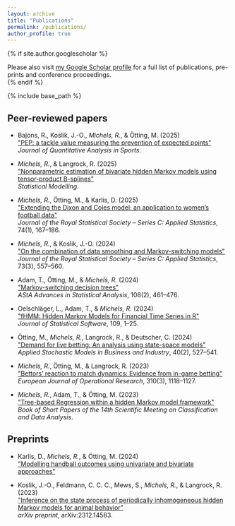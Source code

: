 ```yaml
---
layout: archive
title: "Publications"
permalink: /publications/
author_profile: true
---
```


{% if site.author.googlescholar %}
  <div class="wordwrap">Please also visit <a href="https://scholar.google.de/citations?user=G3JmOXUAAAAJ&hl=de&oi=ao">my Google Scholar profile</a> for a full list of publications, pre-prints and conference proceedings.</div>
{% endif %}

{% include base_path %}

## Peer-reviewed papers
- Bajons, R., Koslik, J.-O., _Michels, R._, & Ötting, M. (2025)<br>
["PEP: a tackle value measuring the prevention of expected points"](https://doi.org/10.1515/jqas-2024-0099)<br>
*Journal of Quantitative Analysis in Sports*.

- _Michels, R._, & Langrock, R. (2025)<br>
["Nonparametric estimation of bivariate hidden Markov models using tensor-product B-splines"](https://doi.org/10.1177/1471082X251335431)<br>
*Statistical Modelling*.

- _Michels, R._, Ötting, M., & Karlis, D. (2025)<br>
["Extending the Dixon and Coles model: an application to women’s football data"](https://doi.org/10.1093/jrsssc/qlae050)<br>
*Journal of the Royal Statistical Society – Series C: Applied Statistics*, 74(1), 167–186.

- _Michels, R._, & Koslik, J.-O. (2024)<br>
["On the combination of data smoothing and Markov-switching models"](https://doi.org/10.1093/jrsssc/qlad110)<br>
*Journal of the Royal Statistical Society – Series C: Applied Statistics*, 73(3), 557–560.

- Adam, T., Ötting, M., & _Michels, R._ (2024)<br>
["Markov-switching decision trees"](https://doi.org/10.1007/s10182-024-00501-6)<br>
*AStA Advances in Statistical Analysis*, 108(2), 461–476.

- Oelschläger, L., Adam, T., & _Michels, R._ (2024)<br>
["fHMM: Hidden Markov Models for Financial Time Series in R"](https://doi.org/10.18637/jss.v109.i09)<br>
*Journal of Statistical Software*, 109, 1–25.

- Ötting, M., _Michels, R._, Langrock, R., & Deutscher, C. (2024)<br>
["Demand for live betting: An analysis using state-space models"](https://doi.org/10.1002/asmb.2836)<br>
*Applied Stochastic Models in Business and Industry*, 40(2), 527–541.

- _Michels, R._, Ötting, M., & Langrock, R. (2023)<br>
["Bettors’ reaction to match dynamics: Evidence from in-game betting"](https://doi.org/10.1016/j.ejor.2023.04.006)<br>
*European Journal of Operational Research*, 310(3), 1118–1127.

- _Michels, R._, Adam, T., & Ötting, M. (2023)<br>
["Tree-based Regression within a hidden Markov model framework"](https://it.pearson.com/content/dam/region-core/italy/pearson-italy/pdf/Docenti/Universit%C3%A0/CLADAG-2023.pdf)<br>
*Book of Short Papers of the 14th Scientific Meeting on Classification and Data Analysis*.

## Preprints
- Karlis, D., _Michels, R._, & Ötting, M. (2024)<br>
["Modelling handball outcomes using univariate and bivariate approaches"](https://arxiv.org/abs/2404.04213)<br>

- Koslik, J.-O., Feldmann, C. C. C., Mews, S., _Michels, R._, & Langrock, R. (2023)<br>
["Inference on the state process of periodically inhomogeneous hidden Markov models for animal behavior"](https://arxiv.org/abs/2312.14583)<br>
*arXiv preprint*, arXiv:2312.14583.
